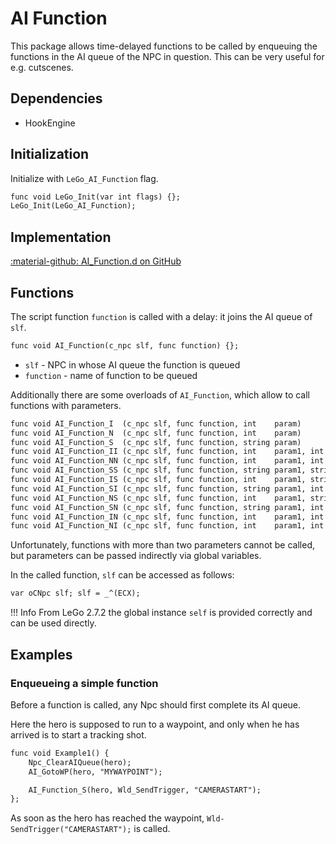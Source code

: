 # AI Function
This package allows time-delayed functions to be called by enqueuing the functions in the AI queue of the NPC in question. This can be very useful for e.g. cutscenes.

## Dependencies

- HookEngine

## Initialization
Initialize with `LeGo_AI_Function` flag.
```dae
func void LeGo_Init(var int flags) {};
LeGo_Init(LeGo_AI_Function);
```
## Implementation
[:material-github: AI_Function.d on GitHub](https://github.com/Lehona/LeGo/blob/dev/AI_Function.d)

## Functions
The script function `function` is called with a delay: it joins the AI queue of `slf`.
```dae
func void AI_Function(c_npc slf, func function) {};
```

- `slf` - NPC in whose AI queue the function is queued
- `function` - name of function to be queued

Additionally there are some overloads of `AI_Function`, which allow to call functions with parameters.
```dae
func void AI_Function_I  (c_npc slf, func function, int    param)                 {}; //Int
func void AI_Function_N  (c_npc slf, func function, int    param)                 {}; //Instance (e.g. NPC)
func void AI_Function_S  (c_npc slf, func function, string param)                 {}; //String
func void AI_Function_II (c_npc slf, func function, int    param1, int    param2) {}; // Int, Int
func void AI_Function_NN (c_npc slf, func function, int    param1, int    param2) {}; // Instance, Instance
func void AI_Function_SS (c_npc slf, func function, string param1, string param2) {}; //String, String
func void AI_Function_IS (c_npc slf, func function, int    param1, string param2) {}; //Int, String
func void AI_Function_SI (c_npc slf, func function, string param1, int    param2) {}; //String, Int
func void AI_Function_NS (c_npc slf, func function, int    param1, string param2) {}; //Instance, String
func void AI_Function_SN (c_npc slf, func function, string param1, int    param2) {}; //String, Istance
func void AI_Function_IN (c_npc slf, func function, int    param1, int    param2) {}; //Int, Instance
func void AI_Function_NI (c_npc slf, func function, int    param1, int    param2) {}; //Instance, Int
```
Unfortunately, functions with more than two parameters cannot be called, but parameters can be passed indirectly via global variables.

In the called function, `slf` can be accessed as follows:
```dae
var oCNpc slf; slf = _^(ECX);
```
!!! Info
    From LeGo 2.7.2 the global instance `self` is provided correctly and can be used directly.

## Examples

### Enqueueing a simple function
Before a function is called, any Npc should first complete its AI queue.

Here the hero is supposed to run to a waypoint, and only when he has arrived is to start a tracking shot.
```dae
func void Example1() {
    Npc_ClearAIQueue(hero);
    AI_GotoWP(hero, "MYWAYPOINT");

    AI_Function_S(hero, Wld_SendTrigger, "CAMERASTART");
};
```
As soon as the hero has reached the waypoint, `Wld-SendTrigger("CAMERASTART");` is called.